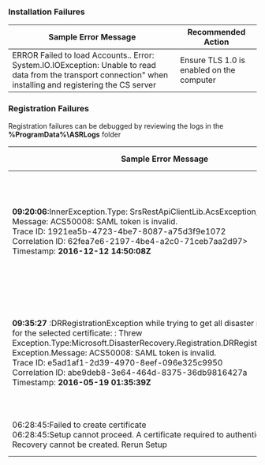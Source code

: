 ### Installation Failures
| **Sample Error Message** | **Recommended Action** |
|--------------------------|------------------------|
|ERROR   Failed to load Accounts.. Error: System.IO.IOException: Unable to read data from the transport connection" when installing and registering the CS server| Ensure TLS 1.0 is enabled on the computer |

### Registration Failures
Registration failures can be debugged by reviewing the logs in the **%ProgramData%\ASRLogs** folder

| **Sample Error Message** | **Recommended Action** |
|--------------------------|------------------------|
|**09:20:06**:InnerException.Type: SrsRestApiClientLib.AcsException,InnerException.<br>Message: ACS50008: SAML token is invalid.<br>Trace ID: 1921ea5b-4723-4be7-8087-a75d3f9e1072<br>Correlation ID: 62fea7e6-2197-4be4-a2c0-71ceb7aa2d97><br>Timestamp: **2016-12-12 14:50:08Z<br>** | Ensure that the time on your **System Clock** is not more than 15 minutes ahead/behind the **local time**. Rerun the installer to complete the registration.|
|**09:35:27** :DRRegistrationException while trying to get all disaster recovery vault for the selected certificate: : Threw Exception.Type:Microsoft.DisasterRecovery.Registration.DRRegistrationException, Exception.Message: ACS50008: SAML token is invalid.<br>Trace ID: e5ad1af1-2d39-4970-8eef-096e325c9950<br>Correlation ID: abe9deb8-3e64-464d-8375-36db9816427a<br>Timestamp: **2016-05-19 01:35:39Z**<br> | Ensure that the time on your **System Clock** is not more than 15 minutes ahead/behind the **local time**. Rerun the installer to complete the registration.|
|06:28:45:Failed to create certificate<br>06:28:45:Setup cannot proceed. A certificate required to authenticate to Site Recovery cannot be created. Rerun Setup | Ensure you are running setup as a **Local Administrator** |
